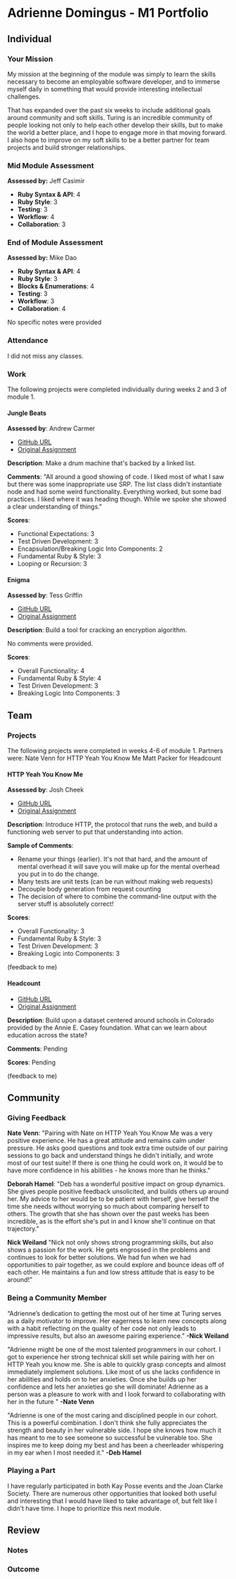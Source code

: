 # Adrienne Domingus - M1 Portfolio

## Individual

### Your Mission

My mission at the beginning of the module was simply to learn the skills necessary to become an employable software developer, and to immerse myself daily in something that would provide interesting intellectual challenges.

That has expanded over the past six weeks to include additional goals around community and soft skills. Turing is an incredible community of people looking not only to help each other develop their skills, but to make the world a better place, and I hope to engage more in that moving forward. I also hope to improve on my soft skills to be a better partner for team projects and build stronger relationships.

### Mid Module Assessment
**Assessed by:** Jeff Casimir

* **Ruby Syntax & API**: 4
* **Ruby Style**: 3
* **Testing**: 3
* **Workflow**: 4
* **Collaboration**: 3


### End of Module Assessment

**Assessed by:** Mike Dao

* **Ruby Syntax & API**: 4
* **Ruby Style**: 3
* **Blocks & Enumerations**: 4
* **Testing**: 3
* **Workflow**: 3
* **Collaboration**: 4

No specific notes were provided

### Attendance

I did not miss any classes.

### Work

The following projects were completed individually during weeks 2 and 3 of module 1.

#### Jungle Beats

**Assessed by**: Andrew Carmer

* [GitHub URL](https://github.com/adriennedomingus/jungle_beats)
* [Original Assignment](https://github.com/turingschool/curriculum/blob/master/source/projects/jungle_beat.markdown)

**Description**: Make a drum machine that's backed by a linked list.

**Comments**:
"All around a good showing of code. I liked most of what I saw but there was some inappropriate use SRP. The list class didn't instantiate node and had some weird functionality. Everything worked, but some bad practices. I liked where it was heading though. While we spoke she showed a clear understanding of things."

**Scores**:
* Functional Expectations: 3
* Test Driven Development: 3
* Encapsulation/Breaking Logic Into Components: 2
* Fundamental Ruby & Style: 3
* Looping or Recursion: 3

#### Enigma

**Assessed by**: Tess Griffin

* [GitHub URL](https://github.com/adriennedomingus/enigma)
* [Original Assignment](https://github.com/turingschool/curriculum/blob/master/source/projects/enigma.markdown)

**Description**: Build a tool for cracking an encryption algorithm.

No comments were provided.

**Scores**:
* Overall Functionality: 4
* Fundamental Ruby & Style: 4
* Test Driven Development: 3
* Breaking Logic Into Components: 3

## Team

### Projects

The following projects were completed in weeks 4-6 of module 1.
Partners were:
Nate Venn for HTTP Yeah You Know Me
Matt Packer for Headcount

#### HTTP Yeah You Know Me

**Assessed by**: Josh Cheek

* [GitHub URL](https://github.com/adriennedomingus/http_yeah_you_know_me)
* [Original Assignment](https://github.com/turingschool/curriculum/blob/master/source/projects/http_yeah_you_know_me.markdown)

**Description**: Introduce HTTP, the protocol that runs the web, and build a functioning web server to put that understanding into action.

**Sample of Comments**:
* Rename your things (earlier). It's not that hard, and the amount of mental overhead it will save you will make up for the mental overhead you put in to do the change.
* Many tests are unit tests (can be run without making web requests)
* Decouple body generation from request counting
* The decision of where to combine the command-line output with the server stuff is absolutely correct!

**Scores**:
* Overall Functionality: 3
* Fundamental Ruby & Style: 3
* Test Driven Development: 3
* Breaking Logic into Components: 3

(feedback to me)

#### Headcount

* [GitHub URL](https://github.com/adriennedomingus/headcount)
* [Original Assignment](https://github.com/turingschool/curriculum/blob/master/source/projects/headcount.markdown)

**Description**: Build upon a dataset centered around schools in Colorado provided by the Annie E. Casey foundation. What can we learn about education across the state?

**Comments**:
Pending

**Scores**:
Pending

(feedback to me)

## Community

### Giving Feedback

**Nate Venn**: "Pairing with Nate on HTTP Yeah You Know Me was a very positive experience. He has a great attitude and remains calm under pressure. He asks good questions and took extra time outside of our pairing sessions to go back and understand things he didn't initially, and wrote most of our test suite! If there is one thing he could work on, it would be to have more confidence in his abilities - he knows more than he thinks."

**Deborah Hamel**: "Deb has a wonderful positive impact on group dynamics. She gives people positive feedback unsolicited, and builds others up around her. My advice to her would be to be patient with herself, give herself the time she needs without worrying so much about comparing herself to others. The growth that she has shown over the past weeks has been incredible, as is the effort she's put in and I know she'll continue on that trajectory."

**Nick Weiland** "Nick not only shows strong programming skills, but also shows a passion for the work. He gets engrossed in the problems and continues to look for better solutions. We had fun when we had opportunities to pair together, as we could explore and bounce ideas off of each other. He maintains a fun and low stress attitude that is easy to be around!"

### Being a Community Member

“Adrienne’s dedication to getting the most out of her time at Turing serves as a daily motivator to improve. Her eagerness to learn new concepts along with a habit reflecting on the quality of her code not only leads to impressive results, but also an awesome pairing experience." **-Nick Weiland**

"Adrienne might be one of the most talented programmers in our cohort. I got to experience her strong technical skill set while pairing with her on HTTP Yeah you know me. She is able to quickly grasp concepts and almost immediately implement solutions. Like most of us she lacks confidence in her abilities and holds on to her anxieties. Once she builds up her confidence and lets her anxieties go she will dominate! Adrienne as a person  was a pleasure to work with and I look forward to collaborating with her in the future " **-Nate Venn**

"Adrienne is one of the most caring and disciplined people in our cohort. This is a powerful combination. I don't think she fully appreciates the strength and beauty in her vulnerable side. I hope she knows how much it has meant to me to see someone so successful be vulnerable too. She inspires me to keep doing my best and has been a cheerleader whispering in my ear when I most needed it." **-Deb Hamel**

### Playing a Part

I have regularly participated in both Kay Posse events and the Joan Clarke Society. There are numerous other opportunities that looked both useful and interesting that I would have liked to take advantage of, but felt like I didn't have time. I hope to prioritize this next module.

## Review


### Notes



### Outcome
